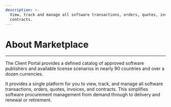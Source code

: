 ```yaml
---
description: >-
  View, track and manage all software transactions, orders, quotes, invoices and
  contracts.
---
```


# About Marketplace

***

The Client Portal provides a defined catalog of approved software publishers and available license scenarios in nearly 90 countries and over a dozen currencies.

It provides a single platform for you to view, track, and manage all software transactions, orders, quotes, invoices, and contracts. This simplifies software procurement management from demand through to delivery and renewal or retirement.
